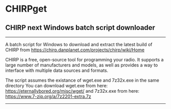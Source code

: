 # CHIRPget

## CHIRP next Windows batch script downloader

----------------------------

A batch script for Windows to download and extract the latest build of CHIRP from https://chirp.danplanet.com/projects/chirp/wiki/Home

CHIRP is a free, open-source tool for programming your radio. It supports a large number of manufacturers and models, as well as provides a way to interface with multiple data sources and formats.

The script assumes the existance of wget.exe and 7z32x.exe in the same directory 
You can download wget.exe from here: https://eternallybored.org/misc/wget/
and 7z32x.exe from here: https://www.7-zip.org/a/7z2201-extra.7z

----------------------------
